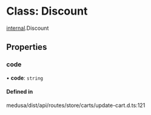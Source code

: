 # Class: Discount

[internal](../modules/internal-35.md).Discount

## Properties

### code

• **code**: `string`

#### Defined in

medusa/dist/api/routes/store/carts/update-cart.d.ts:121
